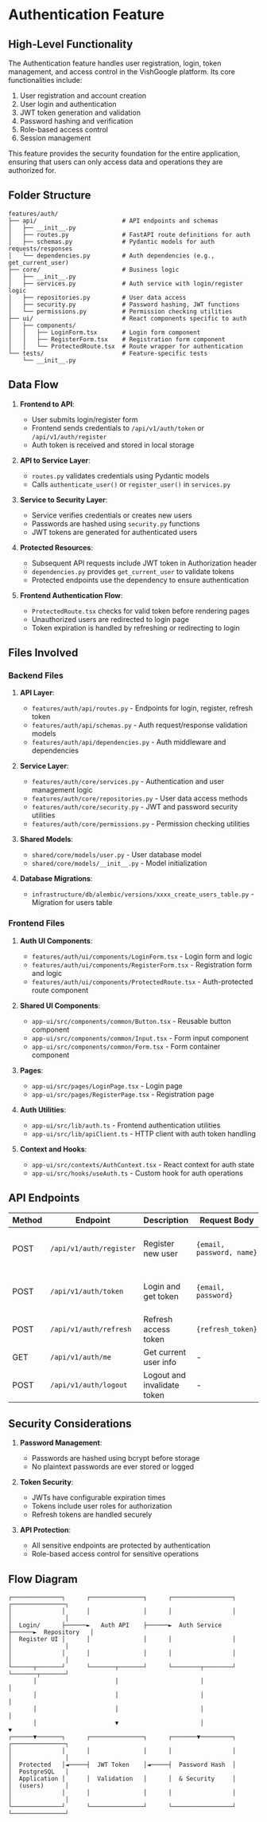 # Authentication Feature

## High-Level Functionality

The Authentication feature handles user registration, login, token management, and access control in the VishGoogle platform. Its core functionalities include:

1. User registration and account creation
2. User login and authentication
3. JWT token generation and validation
4. Password hashing and verification
5. Role-based access control
6. Session management

This feature provides the security foundation for the entire application, ensuring that users can only access data and operations they are authorized for.

## Folder Structure

```
features/auth/
├── api/                        # API endpoints and schemas
│   ├── __init__.py
│   ├── routes.py               # FastAPI route definitions for auth
│   ├── schemas.py              # Pydantic models for auth requests/responses
│   └── dependencies.py         # Auth dependencies (e.g., get_current_user)
├── core/                       # Business logic
│   ├── __init__.py
│   ├── services.py             # Auth service with login/register logic
│   ├── repositories.py         # User data access
│   ├── security.py             # Password hashing, JWT functions
│   └── permissions.py          # Permission checking utilities
├── ui/                         # React components specific to auth
│   ├── components/
│   │   ├── LoginForm.tsx       # Login form component
│   │   ├── RegisterForm.tsx    # Registration form component
│   │   └── ProtectedRoute.tsx  # Route wrapper for authentication
└── tests/                      # Feature-specific tests
    └── __init__.py
```

## Data Flow

1. **Frontend to API**: 
   - User submits login/register form
   - Frontend sends credentials to `/api/v1/auth/token` or `/api/v1/auth/register`
   - Auth token is received and stored in local storage

2. **API to Service Layer**:
   - `routes.py` validates credentials using Pydantic models
   - Calls `authenticate_user()` or `register_user()` in `services.py`

3. **Service to Security Layer**:
   - Service verifies credentials or creates new users
   - Passwords are hashed using `security.py` functions
   - JWT tokens are generated for authenticated users

4. **Protected Resources**:
   - Subsequent API requests include JWT token in Authorization header
   - `dependencies.py` provides `get_current_user` to validate tokens
   - Protected endpoints use the dependency to ensure authentication

5. **Frontend Authentication Flow**:
   - `ProtectedRoute.tsx` checks for valid token before rendering pages
   - Unauthorized users are redirected to login page
   - Token expiration is handled by refreshing or redirecting to login

## Files Involved

### Backend Files

1. **API Layer**:
   - `features/auth/api/routes.py` - Endpoints for login, register, refresh token
   - `features/auth/api/schemas.py` - Auth request/response validation models
   - `features/auth/api/dependencies.py` - Auth middleware and dependencies

2. **Service Layer**:
   - `features/auth/core/services.py` - Authentication and user management logic
   - `features/auth/core/repositories.py` - User data access methods
   - `features/auth/core/security.py` - JWT and password security utilities
   - `features/auth/core/permissions.py` - Permission checking utilities

3. **Shared Models**:
   - `shared/core/models/user.py` - User database model
   - `shared/core/models/__init__.py` - Model initialization

4. **Database Migrations**:
   - `infrastructure/db/alembic/versions/xxxx_create_users_table.py` - Migration for users table

### Frontend Files

1. **Auth UI Components**:
   - `features/auth/ui/components/LoginForm.tsx` - Login form and logic
   - `features/auth/ui/components/RegisterForm.tsx` - Registration form and logic
   - `features/auth/ui/components/ProtectedRoute.tsx` - Auth-protected route component

2. **Shared UI Components**:
   - `app-ui/src/components/common/Button.tsx` - Reusable button component
   - `app-ui/src/components/common/Input.tsx` - Form input component
   - `app-ui/src/components/common/Form.tsx` - Form container component

3. **Pages**:
   - `app-ui/src/pages/LoginPage.tsx` - Login page
   - `app-ui/src/pages/RegisterPage.tsx` - Registration page

4. **Auth Utilities**:
   - `app-ui/src/lib/auth.ts` - Frontend authentication utilities
   - `app-ui/src/lib/apiClient.ts` - HTTP client with auth token handling

5. **Context and Hooks**:
   - `app-ui/src/contexts/AuthContext.tsx` - React context for auth state
   - `app-ui/src/hooks/useAuth.ts` - Custom hook for auth operations

## API Endpoints

| Method | Endpoint                 | Description                 | Request Body               | Response                  |
|--------|--------------------------|-----------------------------|-----------------------------|----------------------------|
| POST   | `/api/v1/auth/register`  | Register new user           | `{email, password, name}`   | User object with token    |
| POST   | `/api/v1/auth/token`     | Login and get token         | `{email, password}`         | Access and refresh tokens |
| POST   | `/api/v1/auth/refresh`   | Refresh access token        | `{refresh_token}`           | New access token         |
| GET    | `/api/v1/auth/me`        | Get current user info       | -                           | Current user data        |
| POST   | `/api/v1/auth/logout`    | Logout and invalidate token | -                           | Success message          |

## Security Considerations

1. **Password Management**:
   - Passwords are hashed using bcrypt before storage
   - No plaintext passwords are ever stored or logged

2. **Token Security**:
   - JWTs have configurable expiration times
   - Tokens include user roles for authorization
   - Refresh tokens are handled securely

3. **API Protection**:
   - All sensitive endpoints are protected by authentication
   - Role-based access control for sensitive operations

## Flow Diagram

```
┌──────────────┐      ┌───────────────┐      ┌─────────────────┐      ┌───────────────┐
│              │      │               │      │                 │      │               │
│  Login/      ├──────►   Auth API    ├──────►  Auth Service   ├──────►  Repository   │
│  Register UI │      │               │      │                 │      │               │
│              │      │               │      │                 │      │               │
└──────┬───────┘      └───────┬───────┘      └────────┬────────┘      └───────┬───────┘
       │                      │                       │                        │
       │                      │                       │                        │
       │                      │                       │                        │
       │                      ▼                       │                        ▼
┌──────▼───────┐      ┌───────────────┐      ┌───────▼─────────┐      ┌───────────────┐
│              │      │               │      │                 │      │               │
│  Protected   │◄─────┤  JWT Token    │◄─────┤  Password Hash  │      │  PostgreSQL   │
│  Application │      │  Validation   │      │  & Security     │      │  (users)      │
│              │      │               │      │                 │      │               │
└──────────────┘      └───────────────┘      └─────────────────┘      └───────────────┘
``` 